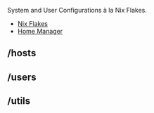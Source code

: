 System and User Configurations à la Nix Flakes.

- [Nix Flakes](https://nixos.wiki/wiki/Flakes)
- [Home Manager](https://nixos.wiki/wiki/Home_Manager)

/hosts
------

/users
------

/utils
------
